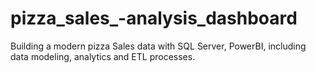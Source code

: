 # pizza_sales_-analysis_dashboard
Building a modern pizza Sales data with SQL Server, PowerBI, including data modeling, analytics and ETL processes.
